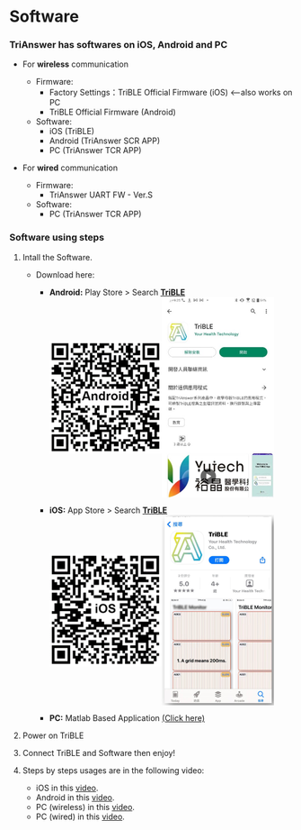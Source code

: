 # Software

### TriAnswer has softwares on iOS, Android and PC 
	
 * For **wireless** communication
 	* Firmware:
 		* Factory Settings：TriBLE Official Firmware (iOS) <--also works on PC
 		* TriBLE Official Firmware (Android)
 	* Software:
 		* iOS (TriBLE)
 		* Android (TriAnswer SCR APP)
 		* PC (TriAnswer TCR APP)

	     		 
  * For **wired** communication
  	* Firmware:
  		* TriAnswer UART FW - Ver.S
  	* Software:
  		* PC (TriAnswer TCR APP)
 
 
 ### Software using steps
 1. Intall the Software. 
 
    - Download here: 
	
	  - **Android:** Play Store > Search [**TriBLE**](https://play.google.com/store/apps/details?id=com.yutech.trible) <br> <code><img src="https://github.com/YuTecHealth/YuTecHealth/blob/master/Asset/TriBLE_nRF52_Arduino/TriAnswer_Android_APP_QR.png" align="middle" 
alt="Yutech logo" width="200" height=""></code><code><img src="https://github.com/YuTecHealth/YuTecHealth/blob/master/Asset/TriBLE_nRF52_Arduino/TriAnswer_Android_download.jpg" align="middle" 
alt="Yutech logo" width="200" height=""></code>
	  
	  - **iOS:**  App Store > Search [**TriBLE**](https://apps.apple.com/tw/app/trible/id1532572637) <br> <code><img src="https://github.com/YuTecHealth/YuTecHealth/blob/master/Asset/TriBLE_nRF52_Arduino/TriAnswer_iOS_APP_QR.png" align="middle" 
alt="Yutech logo" width="200" height=""></code><code><img src="https://github.com/YuTecHealth/YuTecHealth/blob/master/Asset/TriBLE_nRF52_Arduino/TriAnswer_iOS_download.png" align="middle" 
alt="Yutech logo" width="200" height=""></code>
	  
	  - **PC:** Matlab Based Application [(Click here)](https://drive.google.com/file/d/1zl-DEultRcGqctC-qeT3eFK8n2D576jf/view?usp=sharing)
	
 2. Power on TriBLE
 3. Connect TriBLE and Software then enjoy!
 4. Steps by steps usages are in the following video:  

	- iOS in this [video](https://youtu.be/2cSzfthJ7Kk?t=1438).
	- Android in this [video](https://youtu.be/2cSzfthJ7Kk?t=909).
	- PC (wireless) in this [video](https://youtu.be/2cSzfthJ7Kk?t=1200).
	- PC (wired) in this [video](https://youtu.be/2cSzfthJ7Kk?t=1627).
